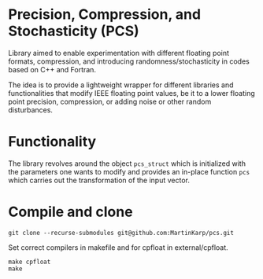 # Precision, Compression, and Stochasticity (PCS)
Library aimed to enable experimentation with different floating point formats, compression, and introducing randomness/stochasticity in codes based on C++ and Fortran.

The idea is to provide a lightweight wrapper for different libraries and functionalities that modify IEEE floating point values, be it to a lower floating point precision, compression, or adding noise or other random disturbances.

# Functionality
The library revolves around the object `pcs_struct` which is initialized with the parameters one wants to modify and provides an in-place function `pcs` which carries out the transformation of the input vector.

# Compile and clone
```
git clone --recurse-submodules git@github.com:MartinKarp/pcs.git
```
Set correct compilers in makefile and for cpfloat in external/cpfloat.
```
make cpfloat
make
```


